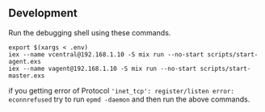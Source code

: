 ## Development
Run the debugging shell using these commands.
```
export $(xargs < .env)
iex --name vcentral@192.168.1.10 -S mix run --no-start scripts/start-agent.exs
iex --name vagent@192.168.1.10 -S mix run --no-start scripts/start-master.exs
```
if you getting error of Protocol `'inet_tcp': register/listen error: econnrefused` try to run `epmd -daemon` and then run the above commands.

